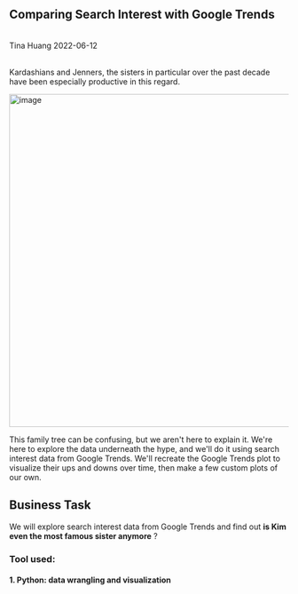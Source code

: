## Comparing Search Interest with Google Trends

</br>
Tina Huang 2022-06-12 
</br>
</br>

Kardashians and Jenners, the sisters in particular over the past decade have been especially productive in this regard.

<img width="600" alt="image" src="https://user-images.githubusercontent.com/61902789/173229199-5b38ed63-9df0-4a35-8d06-21c79c723258.png">

This family tree can be confusing, but we aren't here to explain it. We're here to explore the data underneath the hype, and we'll do it using search interest data from Google Trends. We'll recreate the Google Trends plot to visualize their ups and downs over time, then make a few custom plots of our own. 




## **Business Task**

We will explore search interest data from Google Trends and find out **is Kim even the most famous sister anymore** ?


### Tool used:
#### 1. Python: data wrangling and visualization 

